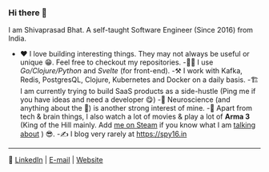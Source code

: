 ### Hi there 👋

I am Shivaprasad Bhat. A self-taught Software Engineer (Since 2016) from India.

- ♥️ I love building interesting things. They may not always be useful or unique 😁. Feel free to checkout my repositories.
-👨‍💻 I use *Go/Clojure/Python* and *Svelte* (for front-end).
-⚒️ I work with Kafka, Redis, PostgresQL, Clojure, Kubernetes and Docker on a daily basis.
-🏗️ I am currently trying to build SaaS products as a side-hustle (Ping me if you have ideas and need a developer 😋)
-🤯 Neuroscience (and anything about the 🧠) is another strong interest of mine.
-🤩 Apart from tech & brain things, I also watch a lot of movies & play a lot of **Arma 3** (King of the Hill mainly. Add [me on Steam](https://steamcommunity.com/id/phantom-actual/) if you know what I am [talking about](https://www.youtube.com/watch?v=kwxFrvE0bI4) ) 😎.
-✍️ I blog very rarely at <https://spy16.in>

----

📡 [LinkedIn](https://www.linkedin.com/in/shivaprasadbhat/) | [E-mail](mailto:shiv.ylp@gmail.com) | [Website](https://spy16.in)

